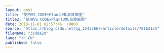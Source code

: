 ```yaml
---
layout: post
title: "使用VS CODE+PlantUML高效画图"
title2: "使用VS CODE+PlantUML高效画图"
date: 2018-11-01 02:57:46  +0800
source: "https://blog.csdn.net/qq_15437667/article/details/70163125"
fileName: "31dea20"
lang: "zh_CN"
published: false
---
```

